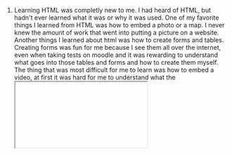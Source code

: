 1) Learning HTML was completly new to me. I had heard of HTML, but hadn't ever learned what it was or why it was used. One of my favorite things I learned from HTML was how to embed a photo or a map. I never knew the amount of work that went into putting a picture on a website. Another things I learned about html was how to create forms and tables. Creating forms was fun for me because I see them all over the internet, even when taking tests on moodle and it was rewarding to understand what goes into those tables and forms and how to create them myself. The thing that was most difficult for me to learn was how to embed a video, at first it was hard for me to understand what the <iframe> element was and why we use it, but with week 8 and 9's assignments, I think i've gotten better at embedding.

2) I am excited to learn more about styling because it was one of my favorite parts so far. I think its fun to create backround colors, bold tables and text and see a simple webpage come together in something thats fun to look at.

3) For this week, my biggest challenge was creating the <nav> from site to site. It's tricky to know if you're doing it right before uploading to your repository. To get help and create my <nav> I watched the weekly video and went to the class website which helped greatly. 
